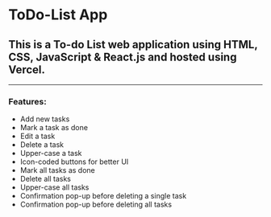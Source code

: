 # ToDo-List App
## This is a To-do List web application using HTML, CSS, JavaScript & React.js and hosted using Vercel.
---
### Features:
- Add new tasks
- Mark a task as done
- Edit a task
- Delete a task
- Upper-case a task
- Icon-coded buttons for better UI
- Mark all tasks as done
- Delete all tasks
- Upper-case all tasks
- Confirmation pop-up before deleting a single task
- Confirmation pop-up before deleting all tasks
